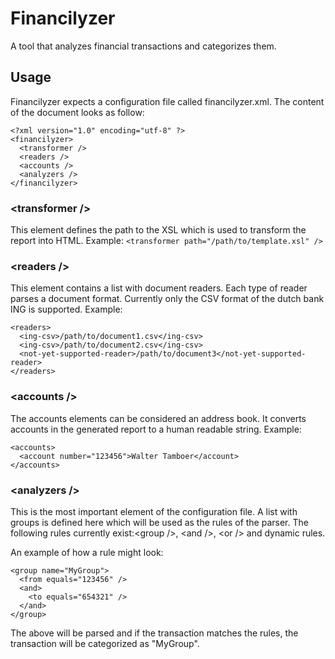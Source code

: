 Financilyzer
============
A tool that analyzes financial transactions and categorizes them.

## Usage
Financilyzer expects a configuration file called financilyzer.xml. The content of the document looks as follow:

```
<?xml version="1.0" encoding="utf-8" ?>
<financilyzer>
  <transformer />
  <readers />
  <accounts />
  <analyzers />
</financilyzer>
```

### &lt;transformer /&gt;
This element defines the path to the XSL which is used to transform the report into HTML.
Example: ```<transformer path="/path/to/template.xsl" />```

### &lt;readers /&gt;
This element contains a list with document readers. Each type of reader parses a document format.
Currently only the CSV format of the dutch bank ING is supported.
Example:
```
<readers>
  <ing-csv>/path/to/document1.csv</ing-csv>
  <ing-csv>/path/to/document2.csv</ing-csv>
  <not-yet-supported-reader>/path/to/document3</not-yet-supported-reader>
</readers>
```

### &lt;accounts /&gt;
The accounts elements can be considered an address book. It converts accounts in the generated report 
to a human readable string.
Example:
```
<accounts>
  <account number="123456">Walter Tamboer</account>
</accounts>
```

### &lt;analyzers /&gt;
This is the most important element of the configuration file. A list with groups is defined here which 
will be used as the rules of the parser. The following rules currently exist:&lt;group /&gt;, &lt;and /&gt;, &lt;or /&gt; and dynamic rules.

An example of how a rule might look:
```
<group name="MyGroup">
  <from equals="123456" />
  <and>
    <to equals="654321" />
  </and>
</group>
```

The above will be parsed and if the transaction matches the rules, the transaction will be categorized as "MyGroup".

